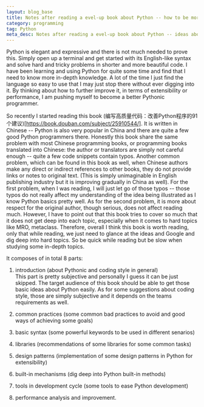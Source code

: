```yaml
---
layout: blog_base
title: Notes after reading a evel-up book about Python -- how to be more Pythonic, elegant and effective
category: programming
tag: Python
meta_desc: Notes after reading a evel-up book about Python -- ideas about how to be more Pythonic, elegant and effective.
---
```


Python is elegant and expressive and there is not much needed to prove this. Simply open up a terminal and get started with its English-like syntax and solve hard and tricky problems in shorter and more beautiful code. I have been learning and using Python for quite some time and find that I need to know more in-depth knowledge. A lot of the time I just find the language so easy to use that I may just stop there without ever digging into it. By thinking about how to further improve it, in terms of extensibility or performance, I am pushing myself to become a better Pythonic programmer.

So recently I started reading this book (编写高质量代码：改善Python程序的91个建议)[https://book.douban.com/subject/25910544/]. It is written in Chinese -- Python is also very popular in China and there are quite a few good Python programmers there. Honestly this book share the same problem with most Chinese programming books, or programming books translated into Chinese: the author or translators are simply not careful enough -- quite a few code snippets contain typos. Another common problem, which can be found in this book as well, when Chinese authors make any direct or indirect references to other books, they do not provide links or notes to original text. (This is simply unimaginable in English publishing industry but it is improving gradually in China as well). For the first problem, when I was reading, I will just let go of those typos -- those typos do not really affect my understanding of the idea being illustrated as I know Python basics pretty well. As for the second problem, it is more about respect for the original author, though serious, does not affect reading much. However, I have to point out that this book tries to cover so much that it does not get deep into each topic, especially when it comes to hard topics like MRO, metaclass. Therefore, overall I think this book is worth reading, only that while reading, we just need to glance at the ideas and Google and dig deep into hard topics. So be quick while reading but be slow when studying some in-depth topics.

It composes of in total 8 parts:

1. introduction (about Pythonic and coding style in general)<br>
   This part is pretty subjective and personally I guess it can be just skipped. The target audience of this book should be able to get those basic ideas about Python easily. As for some suggestions about coding style, those are simply subjective and it depends on the teams requirements as well.

2. common practices (some common bad practices to avoid and good ways of achieving some goals)<br>
   

3. basic syntax (some powerful keywords to be used in different senarios)

4. libraries (recommendations of some libraries for some common tasks)

5. design patterns (implementation of some design patterns in Python for extensibility)

6. built-in mechanisms (dig deep into Python built-in methods)

7. tools in development cycle (some tools to ease Python development)

8. performance analysis and improvement.
